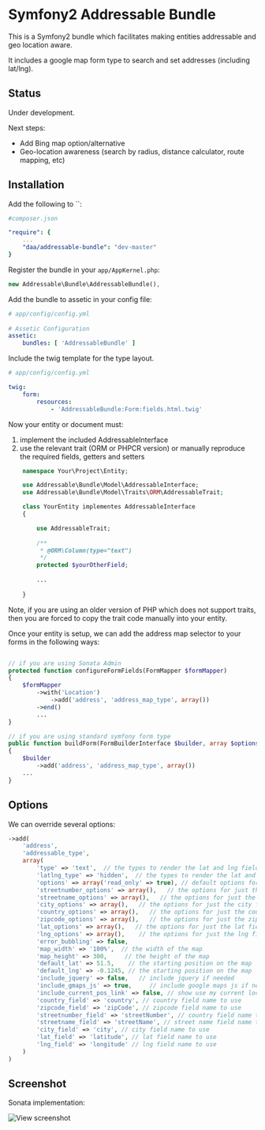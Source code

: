 Symfony2 Addressable Bundle
===========================

This is a Symfony2 bundle which facilitates making entities addressable and geo location aware.

It includes a google map form type to search and set addresses (including lat/lng).


Status
------

Under development.

Next steps:

- Add Bing map option/alternative
- Geo-location awareness (search by radius, distance calculator, route mapping, etc)


Installation
------------

Add the following to ``:

```yaml
#composer.json

"require": {
    ...
    "daa/addressable-bundle": "dev-master"
}
```

Register the bundle in your `app/AppKernel.php`:

```php
new Addressable\Bundle\AddressableBundle(),
```

Add the bundle to assetic in your config file:

```yaml
# app/config/config.yml
  
# Assetic Configuration
assetic:
    bundles: [ 'AddressableBundle' ]
```

Include the twig template for the type layout.

```yaml
# app/config/config.yml

twig:
    form:
        resources:
            - 'AddressableBundle:Form:fields.html.twig'
```

Now your entity or document must:
1. implement the included AddressableInterface 
2. use the relevant trait (ORM or PHPCR version) or manually reproduce the required fields, getters and setters

```php
    namespace Your\Project\Entity;

    use Addressable\Bundle\Model\AddressableInterface;
    use Addressable\Bundle\Model\Traits\ORM\AddressableTrait;

    class YourEntity implementes AddressableInterface 
    {

        use AddressableTrait;
        
        /**
         * @ORM\Column(type="text")
         */
        protected $yourOtherField;
        
        ...
        
    }
```

Note, if you are using an older version of PHP which does not support traits, then you are forced to copy the trait code manually into your entity.

Once your entity is setup, we can add the address map selector to your forms in the following ways:

```php

// if you are using Sonata Admin
protected function configureFormFields(FormMapper $formMapper)
{
    $formMapper
        ->with('Location')
            ->add('address', 'address_map_type', array())
        ->end()
        ...
}

// if you are using standard symfony form type
public function buildForm(FormBuilderInterface $builder, array $options)
{
    $builder
        ->add('address', 'address_map_type', array())
    ...
}

```

Options
-------

We can override several options:

```php
->add(
    'address',
    'addressable_type',
    array(
        'type' => 'text',  // the types to render the lat and lng fields as
        'latlng_type' => 'hidden',  // the types to render the lat and lng fields as
        'options' => array('read_only' => true), // default options for all fields
        'streetnumber_options' => array(),   // the options for just the street number field
        'streetname_options' => array(),   // the options for just the street name field
        'city_options' => array(),   // the options for just the city field
        'country_options' => array(),   // the options for just the country field
        'zipcode_options' => array(),   // the options for just the zip code field
        'lat_options' => array(),   // the options for just the lat field
        'lng_options' => array(),    // the options for just the lng field
        'error_bubbling' => false,
        'map_width' => '100%',  // the width of the map
        'map_height' => 300,     // the height of the map
        'default_lat' => 51.5,    // the starting position on the map
        'default_lng' => -0.1245, // the starting position on the map
        'include_jquery' => false,   // include jquery if needed
        'include_gmaps_js' => true,     // include google maps js if needed
        'include_current_pos_link' => false, // show use my current location button
        'country_field' => 'country', // country field name to use
        'zipcode_field' => 'zipCode', // zipcode field name to use
        'streetnumber_field' => 'streetNumber', // country field name to use
        'streetname_field' => 'streetName', // street name field name to use
        'city_field' => 'city', // city field name to use
        'lat_field' => 'latitude', // lat field name to use
        'lng_field' => 'longitude' // lng field name to use
    )
)
```


Screenshot
----------

Sonata implementation:

![View screenshot](https://raw.githubusercontent.com/danielanteloagra/AddressableBundle/master/screenshot.png)
